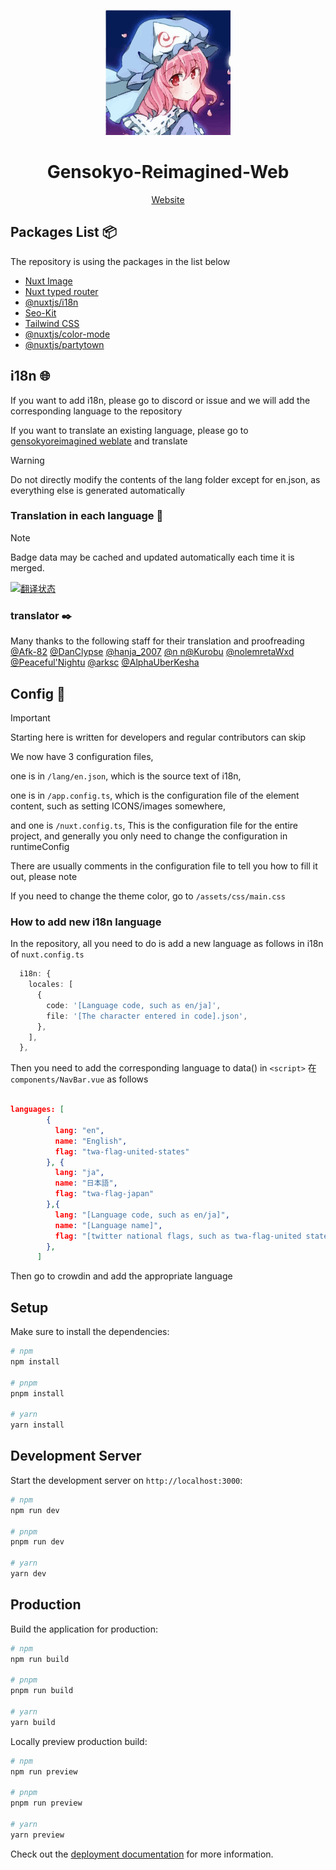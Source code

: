 <p align="center">
    <img src="https://raw.githubusercontent.com/Gensokyo-Reimagined/Gensokyo-Reimagined-Web/main/public/logo.svg" width="200" height="auto" alt="Gensokyo-Reimagined">
</p>

<div align="center">

# Gensokyo-Reimagined-Web

[Website](https://www.gensokyoreimagined.net/)

</div>

<!--
<p align="center">
</p>
-->

## Packages List 📦

The repository is using the packages in the list below

- [Nuxt Image](https://v1.image.nuxtjs.org/)
- [Nuxt typed router](https://nuxt-typed-router.vercel.app/)
- [@nuxtjs/i18n](https://v8.i18n.nuxtjs.org/)
- [Seo-Kit](https://nuxt.com.cn/modules/seo-kit)
- [Tailwind CSS](https://tailwindcss.nuxtjs.org/)
- [@nuxtjs/color-mode](https://color-mode.nuxtjs.org/)
- [@nuxtjs/partytown](https://nuxt.com/modules/partytown)

## i18n 🌐

If you want to add i18n, please go to discord or issue and we will add the corresponding language to the repository

If you want to translate an existing language, please go to [gensokyoreimagined weblate](https://weblate.gensokyoreimagined.net/projects/gensokyo-reimagined-web/gensokyo-reimagined-web/) and translate

> [!WARNING]
> Do not directly modify the contents of the lang folder except for en.json, as everything else is generated automatically

### Translation in each language 💬

> [!NOTE]
> Badge data may be cached and updated automatically each time it is merged.

[![翻译状态](https://weblate.gensokyoreimagined.net/widget/gensokyo-reimagined-web/gensokyo-reimagined-web/multi-auto.svg)](https://weblate.gensokyoreimagined.net/engage/gensokyo-reimagined-web/)

### translator ✒️

Many thanks to the following staff for their translation and proofreading
[@Afk-82](https://crowdin.com/profile/afk-82) [@DanClypse](https://crowdin.com/profile/danclypse) [@hanja_2007](https://crowdin.com/profile/hanja_2007) [@n n](https://crowdin.com/profile/igorsolarev2006)[@Kurobu](https://crowdin.com/profile/kurobu) [@nolemretaWxd](https://weblate.gensokyoreimagined.net/user/nolemretaWxd/) [@Peaceful'Nightu](https://weblate.gensokyoreimagined.net/user/nolemretaWxdNightu) [@arksc](https://weblate.gensokyoreimagined.net/user/arksc) [@AlphaUberKesha](https://weblate.gensokyoreimagined.net/user/Alfozir_Vognystyj)

## Config 🔧

> [!IMPORTANT]
> Starting here is written for developers and regular contributors can skip

We now have 3 configuration files,

one is in `/lang/en.json`, which is the source text of i18n,

one is in `/app.config.ts`, which is the configuration file of the element content, such as setting ICONS/images somewhere,

and one is `/nuxt.config.ts`, This is the configuration file for the entire project, and generally you only need to change the configuration in runtimeConfig

There are usually comments in the configuration file to tell you how to fill it out, please note

If you need to change the theme color, go to `/assets/css/main.css`

### How to add new i18n language

In the repository, all you need to do is add a new language as follows in i18n of `nuxt.config.ts`

```ts
  i18n: {
    locales: [
      {
        code: '[Language code, such as en/ja]',
        file: '[The character entered in code].json',
      },
    ],
  },
```

Then you need to add the corresponding language to data() in `<script>` 在 `components/NavBar.vue` as follows

```json

languages: [
        {
          lang: "en",
          name: "English",
          flag: "twa-flag-united-states"
        }, {
          lang: "ja",
          name: "日本語",
          flag: "twa-flag-japan"
        },{
          lang: "[Language code, such as en/ja]",
          name: "[Language name]",
          flag: "[twitter national flags, such as twa-flag-united states for the flag of the United States]"
        },
      ]

```

Then go to crowdin and add the appropriate language

## Setup

Make sure to install the dependencies:

```bash
# npm
npm install

# pnpm
pnpm install

# yarn
yarn install
```

## Development Server

Start the development server on `http://localhost:3000`:

```bash
# npm
npm run dev

# pnpm
pnpm run dev

# yarn
yarn dev
```

## Production

Build the application for production:

```bash
# npm
npm run build

# pnpm
pnpm run build

# yarn
yarn build
```

Locally preview production build:

```bash
# npm
npm run preview

# pnpm
pnpm run preview

# yarn
yarn preview
```

Check out the [deployment documentation](https://nuxt.com/docs/getting-started/deployment) for more information.
